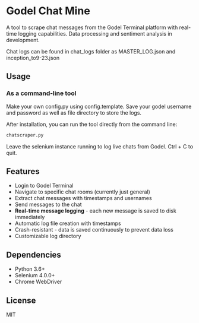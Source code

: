 # Godel Chat Mine

A tool to scrape chat messages from the Godel Terminal platform with real-time logging capabilities. Data processing and sentiment analysis in development.

Chat logs can be found in chat_logs folder as MASTER_LOG.json and inception_to9-23.json

## Usage

### As a command-line tool

Make your own config.py using config.template. Save your godel username and password as well as file directory to store the logs.

After installation, you can run the tool directly from the command line:

```bash
chatscraper.py
```
Leave the selenium instance running to log live chats from Godel. Ctrl + C to quit.


## Features

- Login to Godel Terminal
- Navigate to specific chat rooms (currently just general)
- Extract chat messages with timestamps and usernames
- Send messages to the chat
- **Real-time message logging** - each new message is saved to disk immediately
- Automatic log file creation with timestamps
- Crash-resistant - data is saved continuously to prevent data loss
- Customizable log directory

## Dependencies

- Python 3.6+
- Selenium 4.0.0+
- Chrome WebDriver

## License

MIT 
